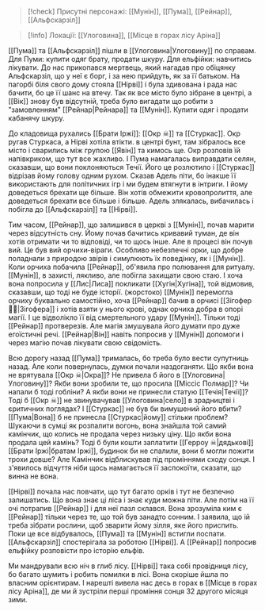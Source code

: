 > [!check] Присутні персонажі: [[Мунін]], [[Пума]], [[Рейнар]], [[Альфскарзіл]]

> [!info] Локації: [[Улоговина]], [[Місце в горах лісу Аріна]]

[[Пума]] та [[Альфскарзіл]] пішли в [[Улоговина|Улоговину]] по справам. Для Пуми: купити одяг брату, продати шкуру. Для ельфійки: навчитись лікувати.
До нас прикопався мертвець, який нагадав про обіцянку Альфскарзіл, що у неї є борг, і за нею прийдуть, як за її батьком. 
На пагорбі біля свого дому стояла [[Нірві]] і була здивована і рада нас бачити, бо це її шанс на втечу. Так як все місто було зібране в центрі, а [[Вік]] знову був відсутній, треба було вигадати що робити з "замовленням" [[Рейнар|Рейнара]] та [[Мунін]]. Купити одяг і продати кабанячу шкуру.  

До кладовища рухались [[Брати Іржі]]: [[Окр ☠]] та [[Стуркас]]. Окр ругав Стуркаса, а Нірві хотіла втікти. в центрі бунт, там зібралось все місто і сварились між групою [[Явін]] та кимось ще. 
Окр розповів їй напівкриком, що тут все жахливо.  І Пума намагалась виправдати селян, сказавши, що вони поклоняються Течії. Його це розлютило і [[Стуркас]] відрізав йому голову одним рухом. 
Сказав Адель піти, бо інакше її використають для політичних ігр і ми будем втягнути в  інтриги. І йому доведеться брехати ще більше. Він хотів обмежити кровопролиття, але доведеться брехати все більше і більше.
Адель злякалась, вибачилась і побігла до [[Альфскарзіл]] та [[Нірві]].

Тим часом, [[Рейнар]], що залишився в церкві з [[Мунін]], почав марити через відсутність сну. Йому почав бачитись кривавий туман, де він хотів отримати чи то відповіді, чи то щось інше. Але в процесі він почув вий. Це був вий орчихи-віраги. Особливо небезпечні орки, що добре поладнали з природою звірів і симулюють їх поведінку, як і [[Мунін]]. 
Коли орчиха побачила [[Рейнар]], об'явила про полювання для ритуалу. 
[[Мунін]], в захисті, лякливо, але побігла захищати свою стаю. І хоча вона попросила у [[Лис|Лиса]] покликати [[Хугін|Хугіна]], той відмовив, сказавши, що тоді не буде історії. (жорстоко)
[[Мунін]] перемогла орчиху буквально самостійно, хоча [[Рейнар]] бачив в орчисі [[Зігофер 🧟‍♂️|Зігофера]] і хотів взяти у нього крові, однак орчиха добра в опорі магії. І це відволікло її від смертельного удару [[Мунін]]. Тільки тоді [[Рейнар]] протверезів. Але магія змушувала його думати про дуже егоїстичні речі. 
[[Рейнар|Він]] навіть попросив у [[Мунін]] допомоги і через магію почав лікувати свою свідомість.

Всю дорогу назад [[Пума]] трималась, бо треба було вести супутниць назад. Але коли повернулась, думки почали наздоганяти. Що якби вона не врятувала [[Окр ☠|Окра]]? Не привела б його в [[Улоговина|Улоговину]]? Якби вони зробили те, що просила [[Міссіс Полмар]]? Чи напали б  тоді гобліни? А якби вони не принесли статую [[Течія|Течії]]? Тоді б [[Окр ☠]] не звинувачував [[Улоговина|село]] в зрадництві і єритичних поглядах? І [[Стуркас]] не був би вимушений його вбити? [[Пума|Вона]] б не принесла [[Стуркас|йому]] стільки проблем? 
Шукаючи в сумці як розпалити вогонь, вона знайшла той самий камінчик, що колись не продала через низьку ціну. Що якби вона продала цей камінь? Тоді б були кошти заплатити [[Герроу ☠|дядькові]] [[Брати Іржі|братам Іржі]], будинок би не спалили, вони б могли пожити трохи довше?
Але Камінчик відблискував під проміннями сходу сонця. І з'явилось відчуття ніби щось намагається її заспокоїти, сказати, що винна не вона. 

[[Нірві]] почала нас повчати, що тут багато орків і тут не безпечно залишатись. Що вона знає ці ліса і знає куди можна піти. Але потім на її очі потрапив [[Рейнар]] і для неї пазл склався. Вона зрозуміла ким є [[Рейнар]] тільки через те, що той був занадто сонним. І заявила, що ій треба зібрати рослини, щоб зварити йому зілля, яке його приспить. Поки це все відбувалось, [[Пума]] та [[Мунін]] встигли поспати. [[Альфскарзіл]] спостерігала за роботою [[Нірві]]. А [[Рейнар]] попросив ельфійку розповісти про історію ельфів. 

Ми мандрували всю ніч в глиб лісу. [[Нірві]] така собі провідниця лісу, бо багато шумить і робить помилки в лісі. Вона скоріше йшла по власним орієнтирам. 
І нарешті вивела нас десь в горах в [[Місце в горах лісу Аріна]], де ми й зустріли перші проміння сонця 32 другого місяця зими.